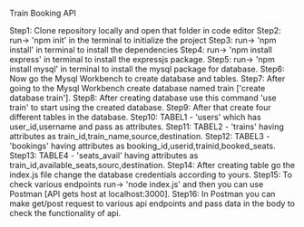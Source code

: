 Train Booking API

Step1: Clone repository locally and open that folder in code editor
Step2: run-> 'npm init' in the terminal to initialize the project
Step3: run-> 'npm install' in terminal to install the dependencies
Step4: run-> 'npm install express' in terminal to install the expressjs package.
Step5: run-> 'npm install mysql' in terminal to install the mysql package for database.
Step6: Now go the Mysql Workbench to create database and tables.
Step7: After going to the Mysql Workbench create database named train ['create database train'].
Step8: After creating database use this command 'use train' to start using the created database.
Step9: After that create four different tables in the database.
Step10: TABEL1 - 'users' which has user_id,username and pass as attributes.
Step11: TABEL2 - 'trains' having attributes as train_id,train_name,source,destination.
Step12: TABEL3 - 'bookings' having attributes as booking_id,userid,trainid,booked_seats.
Step13: TABLE4 - 'seats_avail' having attributes as train_id,available_seats,sourc,destination.
Step14: After creating table go the index.js file change the database credentials according to yours.
Step15: To check various endpoints run-> 'node index.js' and then you can use Postman [API gets host at localhost:3000].
Step16: In Postman you can make get/post request to various api endpoints and pass data in the body to check the functionality of api.
